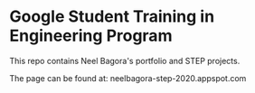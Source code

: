 # Google Student Training in Engineering Program

This repo contains Neel Bagora's portfolio and STEP projects.

The page can be found at: neelbagora-step-2020.appspot.com
